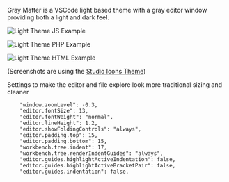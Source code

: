 
Gray Matter is a VSCode light based theme with a gray editor window providing both a light and dark feel.

![Light Theme JS Example](https://i.imgur.com/l9pF9tY.png)


![Light Theme PHP Example](https://i.imgur.com/4IdOT9z.png)


![Light Theme HTML Example](https://i.imgur.com/tnZjKea.png)


(Screenshots are using the [Studio Icons Theme](https://marketplace.visualstudio.com/items?itemName=jtlowe.vscode-icon-theme))

Settings to make the editor and file explore look more traditional sizing and cleaner

```
	"window.zoomLevel": -0.3,
    "editor.fontSize": 13,
    "editor.fontWeight": "normal",
	"editor.lineHeight": 1.2,
    "editor.showFoldingControls": "always",
	"editor.padding.top": 15,
	"editor.padding.bottom": 15,
	"workbench.tree.indent": 17,
	"workbench.tree.renderIndentGuides": "always",
	"editor.guides.highlightActiveIndentation": false,
	"editor.guides.highlightActiveBracketPair": false,
	"editor.guides.indentation": false,
```